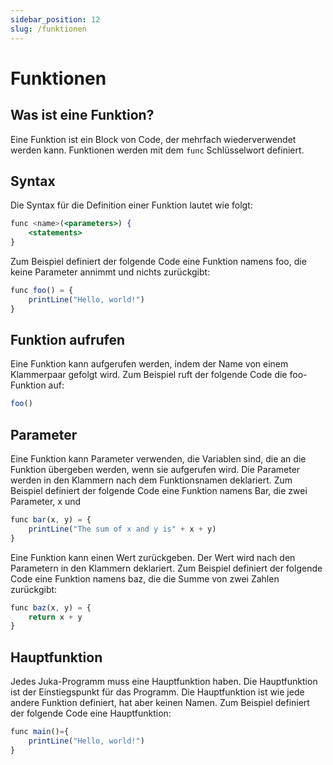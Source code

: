 ```yaml
---
sidebar_position: 12
slug: /funktionen
---
```


# Funktionen

## Was ist eine Funktion?

Eine Funktion ist ein Block von Code, der mehrfach wiederverwendet werden kann. Funktionen werden mit dem `func` Schlüsselwort definiert.

## Syntax

Die Syntax für die Definition einer Funktion lautet wie folgt:

```jsx
func <name>(<parameters>) {
    <statements>
}
```

Zum Beispiel definiert der folgende Code eine Funktion namens foo, die keine Parameter annimmt und nichts zurückgibt:

```jsx
func foo() = {
    printLine("Hello, world!")
}
```

## Funktion aufrufen

Eine Funktion kann aufgerufen werden, indem der Name von einem Klammerpaar gefolgt wird. Zum Beispiel ruft der folgende Code die foo-Funktion auf:
```jsx
foo()
```

## Parameter
Eine Funktion kann Parameter verwenden, die Variablen sind, die an die Funktion übergeben werden, wenn sie aufgerufen wird. Die Parameter werden in den Klammern nach dem Funktionsnamen deklariert. Zum Beispiel definiert der folgende Code eine Funktion namens Bar, die zwei Parameter, x und

```jsx
func bar(x, y) = {
    printLine("The sum of x and y is" + x + y)
}
```

Eine Funktion kann einen Wert zurückgeben. Der Wert wird nach den Parametern in den Klammern deklariert. Zum Beispiel definiert der folgende Code eine Funktion namens baz, die die Summe von zwei Zahlen zurückgibt:

```jsx
func baz(x, y) = {
    return x + y
}
```

## Hauptfunktion

Jedes Juka-Programm muss eine Hauptfunktion haben. Die Hauptfunktion ist der Einstiegspunkt für das Programm. Die Hauptfunktion ist wie jede andere Funktion definiert, hat aber keinen Namen. Zum Beispiel definiert der folgende Code eine Hauptfunktion:

```jsx
func main()={
    printLine("Hello, world!")
}
```


